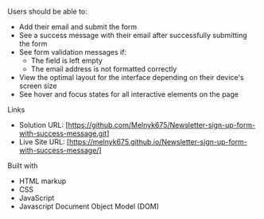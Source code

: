 Users should be able to:

- Add their email and submit the form
- See a success message with their email after successfully submitting the form
- See form validation messages if:
  - The field is left empty
  - The email address is not formatted correctly
- View the optimal layout for the interface depending on their device's screen size
- See hover and focus states for all interactive elements on the page

Links

- Solution URL: [https://github.com/Melnyk675/Newsletter-sign-up-form-with-success-message.git]
- Live Site URL: [https://melnyk675.github.io/Newsletter-sign-up-form-with-success-message/]

Built with

- HTML markup
- CSS
- JavaScript
- Javascript Document Object Model (DOM)
